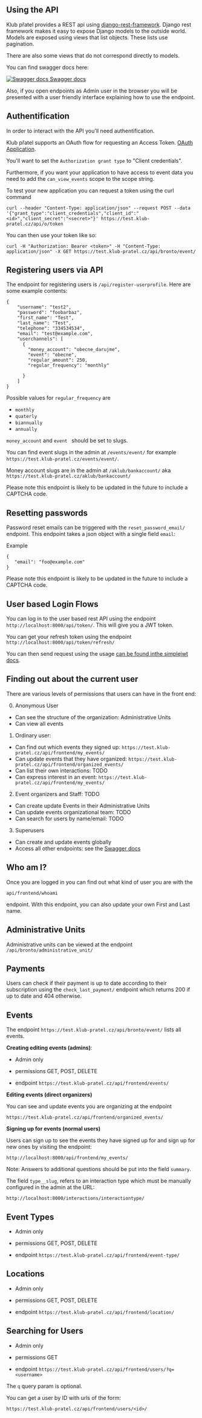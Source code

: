 Using the API
----------------

Klub přatel provides a REST api using [django-rest-framework](https://www.django-rest-framework.org/). Django rest framework makes it easy to expose Django models to the outside world. Models are exposed using views that list objects. These lists use pagination.

There are also some views that do not correspond directly to models.

You can find swagger docs here:

[![Swagger docs](https://test.klub-pratel.cz/media/drf-yasg/swagger-ui-dist/favicon-32x32.40d4f2c38d1c.png) Swagger docs](https://test.klub-pratel.cz/api/docs/)

Also, if you open endpoints as Admin user in the browser you will be presented with a user friendly interface explaining how to use the endpoint.

Authentification
-------------------

In order to interact with the API you'll need authentification.

Klub přatel supports an OAuth flow for requesting an Access Token. [OAuth Application](https://test.klub-pratel.cz/oauth2_provider/application/add/).

You'll want to set the `Authorization grant type` to "Client credentials".

Furthermore, if you want your application to have access to event data you need to add the `can_view_events` scope to the scope string.
 
To test your new application you can request a token using the curl command
 
 ```
curl --header "Content-Type: application/json" --request POST --data '{"grant_type":"client_credentials","client_id":"<id>","client_secret":"<secret>"}' https://test.klub-pratel.cz/api/o/token
 ```
 
 You can then use your token like so:
 
 ```
curl -H "Authorization: Bearer <token>" -H "Content-Type: application/json" -X GET https://test.klub-pratel.cz/api/bronto/event/
 ```
 
Registering users via API
------------------------------

The endpoint for registering users is `/api/register-userprofile`. Here are some example contents:

```
{
    "username": "test2",
    "password": "foobarbaz",
    "first_name": "Test",
    "last_name": "Test",
    "telephone": "334534534",
    "email": "test@example.com",
    "userchannels": [
      {
        "money_account": "obecne_darujme",
        "event": "obecne",
        "regular_amount": 250,
        "regular_frequency": "monthly"
        
      }
    ]
}
```

Possible values for `regular_frequency` are

- `monthly`
- `quaterly`
- `biannually`
- `annually`

`money_account` and `event ` should be set to slugs.

You can find event slugs in the admin at `/events/event/` for example `https://test.klub-pratel.cz/events/event/`.

Money account slugs are in the admin at `/aklub/bankaccount/` aka `https://test.klub-pratel.cz/aklub/bankaccount/`


Please note this endpoint is likely to be updated in the future to include a CAPTCHA code.

Resetting passwords
-----------------------

Password reset emails can be triggered with the `reset_password_email/` endpoint. This endpoint takes a json object with a single field `email`:

Example

```
{
   "email": "foo@example.com"
}
```

Please note this endpoint is likely to be updated in the future to include a CAPTCHA code.

 
User based Login Flows
---------------------------

You can log in to the user based rest API using the endpoint `http://localhost:8000/api/token/`. This will give you a JWT token.

You can get your refresh token using the endpoint `http://localhost:8000/api/token/refresh/`

You can then send request using the usage [can be found inthe simplejwt docs](https://django-rest-framework-simplejwt.readthedocs.io/en/latest/getting_started.html#usage).

Finding out about the current user
-----------------------------------------

There are various levels of permissions that users can have in the front end:

0. Anonymous User
 - Can see the structure of the organization: Administrative Units
 - Can view all events
1. Ordinary user:
 - Can find out which events they signed up: `https://test.klub-pratel.cz/api/frontend/my_events/`
 - Can update events that they have organized: `https://test.klub-pratel.cz/api/frontend/organized_events/`
 - Can list their own interactions: TODO
 - Can express interest in an event:  `https://test.klub-pratel.cz/api/frontend/my_events/`
2. Event organizers and Staff: TODO
 - Can create update Events in their Administrative Units
 - Can update events organizational team: TODO
 - Can search for users by name/email: TODO
3. Superusers
 - Can create and update events globally
 - Access all other endpoints: see the [Swagger docs](https://test.klub-pratel.cz/api/docs/)
 
 
Who am I?
-----------

Once you are logged in you can find out what kind of user you are with the

`api/frontend/whoami`

endpoint. With this endpoint, you can also update your own First and Last name.

Administrative Units
-------------------------

Administrative units can be viewed at the endpoint `/api/bronto/administrative_unit/`


Payments
----------

Users can check if their payment is up to date according to their subscription using the `check_last_payment/` endpoint which returns 200 if up to date and 404 otherwise.


Events
-------

The endpoint `https://test.klub-pratel.cz/api/bronto/event/` lists all events.

**Creating editing events (admins)**:

- Admin only

- permissions GET, POST, DELETE

- endpoint `https://test.klub-pratel.cz/api/frontend/events/`

**Editing events (direct organizers)**

You can see and update events you are organizing at the endpoint

`https://test.klub-pratel.cz/api/frontend/organized_events/`

**Signing up for events (normal users)**

Users can sign up to see the events they have signed up for and sign up for new ones by visiting the endpoint:

`http://localhost:8000/api/frontend/my_events/`

Note: Answers to additional questions should be put into the field `summary`.

The field `type__slug`, refers to an interaction type which must be manually configured in the admin at the URL:

`http://localhost:8000/interactions/interactiontype/`


Event Types
-------------

- Admin only

- permissions GET, POST, DELETE

- endpoint `https://test.klub-pratel.cz/api/frontend/event-type/`


Locations
-------

- Admin only

- permissions GET, POST, DELETE

- endpoint `https://test.klub-pratel.cz/api/frontend/location/`


Searching for Users
-----------------------

- Admin only

- permissions GET

- endpoint `https://test.klub-pratel.cz/api/frontend/users/?q=<username>`

The `q` query param is optional.

You can get a user by ID with urls of the form:

`https://test.klub-pratel.cz/api/frontend/users/<id>/`
